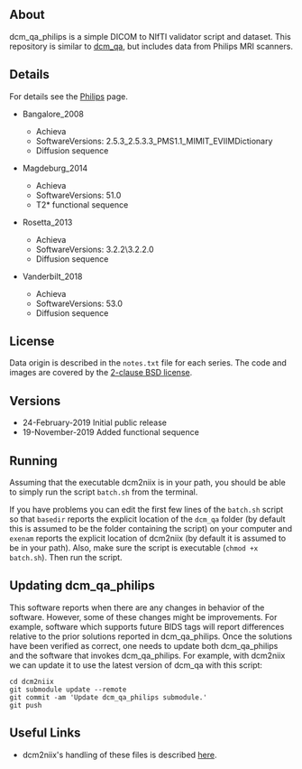 ## About

dcm_qa_philips is a simple DICOM to NIfTI validator script and dataset. This repository is similar to [dcm_qa](https://github.com/neurolabusc/dcm_qa), but includes data from Philips MRI scanners.

## Details

For details see the [Philips](https://github.com/rordenlab/dcm2niix/tree/master/Philips) page.

* Bangalore_2008
  * Achieva 
  * SoftwareVersions: 2.5.3_2.5.3.3_PMS1.1_MIMIT_EVIIMDictionary
  * Diffusion sequence

* Magdeburg_2014
  * Achieva
  * SoftwareVersions: 51.0
  * T2* functional sequence

* Rosetta_2013
  * Achieva 
  * SoftwareVersions: 3.2.2\3.2.2.0
  * Diffusion sequence
  
* Vanderbilt_2018
  * Achieva 
  * SoftwareVersions: 53.0
  * Diffusion sequence

## License

Data origin is described in the `notes.txt` file for each series. The code and images are covered by the [2-clause BSD license](https://opensource.org/licenses/BSD-2-Clause).

## Versions

* 24-February-2019 Initial public release
* 19-November-2019 Added functional sequence

## Running

Assuming that the executable dcm2niix is in your path, you should be able to simply run the script `batch.sh` from the terminal.

If you have problems you can edit the first few lines of the `batch.sh` script so that `basedir` reports the explicit location of the `dcm_qa` folder (by default this is assumed to be the folder containing the script) on your computer and `exenam` reports the explicit location of dcm2niix (by default it is assumed to be in your path). Also, make sure the script is executable (`chmod +x batch.sh`). Then run the script.

## Updating dcm_qa_philips

This software reports when there are any changes in behavior of the software. However, some of these changes might be improvements. For example, software which supports future BIDS tags will report differences relative to the prior solutions reported in dcm_qa_philips. Once the solutions have been verified as correct, one needs to update both dcm_qa_philips and the software that invokes dcm_qa_philips. For example, with dcm2niix we can update it to use the latest version of dcm_qa with this script:

```
cd dcm2niix
git submodule update --remote
git commit -am 'Update dcm_qa_philips submodule.'
git push
```

## Useful Links

 - dcm2niix's handling of these files is described [here](https://github.com/rordenlab/dcm2niix/tree/master/Philips).

